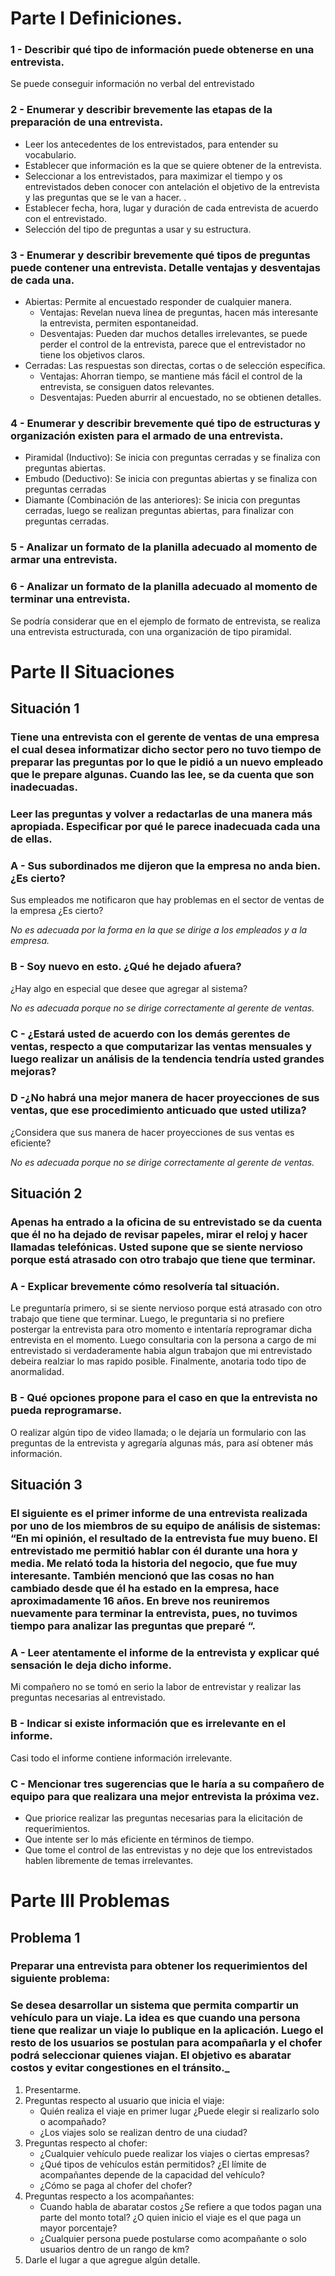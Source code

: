 # Parte I Definiciones.

### 1 - Describir qué tipo de información puede obtenerse en una entrevista.

Se puede conseguir información no verbal del entrevistado

### 2 - Enumerar y describir brevemente las etapas de la preparación de una entrevista.
* Leer los antecedentes de los entrevistados, para entender su vocabulario.
* Establecer que información es la que se quiere obtener de la entrevista.
* Seleccionar a los entrevistados, para maximizar el tiempo y os entrevistados deben conocer con antelación el objetivo de la entrevista y las preguntas que se le van a hacer. .
* Establecer fecha, hora, lugar y duración de cada entrevista de acuerdo con el entrevistado. 
* Selección del tipo de preguntas a usar y su estructura.

### 3 - Enumerar y describir brevemente qué tipos de preguntas puede contener una entrevista. Detalle ventajas y desventajas de cada una.
* Abiertas: Permite al encuestado responder de cualquier manera.
  * Ventajas: Revelan nueva línea de preguntas, hacen más interesante la entrevista, permiten espontaneidad. 
  * Desventajas: Pueden dar muchos detalles irrelevantes, se puede perder el control de la entrevista, parece que el entrevistador no tiene los objetivos claros.
* Cerradas: Las respuestas son directas, cortas o de selección específica.
  * Ventajas: Ahorran tiempo, se mantiene más fácil el control de la entrevista, se consiguen datos relevantes. 
  * Desventajas: Pueden aburrir al encuestado, no se obtienen detalles. 

### 4 - Enumerar y describir brevemente qué tipo de estructuras y organización existen para el armado de una entrevista.
* Piramidal (Inductivo): Se inicia con preguntas cerradas y se finaliza con preguntas abiertas.
* Embudo (Deductivo): Se inicia con preguntas abiertas y se finaliza con preguntas cerradas
* Diamante (Combinación de las anteriores): Se inicia con preguntas cerradas, luego se realizan preguntas abiertas, para finalizar con preguntas cerradas.

### 5 - Analizar un formato de la planilla adecuado al momento de armar una entrevista.
### 6 - Analizar un formato de la planilla adecuado al momento de terminar una entrevista.

Se podría considerar que en el ejemplo de formato de entrevista, se realiza una entrevista estructurada, con una organización de tipo piramidal.

# Parte II Situaciones

## Situación 1

### Tiene una entrevista con el gerente de ventas de una empresa el cual desea informatizar dicho sector pero no tuvo tiempo de preparar las preguntas por lo que le pidió a un nuevo empleado que le prepare algunas. Cuando las lee, se da cuenta que son inadecuadas. 

### Leer las preguntas y volver a redactarlas de una manera más apropiada. Especificar por qué le parece inadecuada cada una de ellas.

### A - Sus subordinados me dijeron que la empresa no anda bien. ¿Es cierto?

Sus empleados me notificaron que hay problemas en el sector de ventas de la empresa ¿Es cierto?

_No es adecuada por la forma en la que se dirige a los empleados y a la empresa._

### B - Soy nuevo en esto. ¿Qué he dejado afuera?

¿Hay algo en especial que desee que agregar al sistema?

_No es adecuada porque no se dirige correctamente al gerente de ventas._

### C - ¿Estará usted de acuerdo con los demás gerentes de ventas, respecto a que computarizar las ventas mensuales y luego realizar un análisis de la tendencia tendría usted grandes mejoras?

### D -¿No habrá una mejor manera de hacer proyecciones de sus ventas, que ese procedimiento anticuado que usted utiliza?

¿Considera que sus manera de hacer proyecciones de sus ventas es eficiente?

_No es adecuada porque no se dirige correctamente al gerente de ventas._

## Situación 2

### Apenas ha entrado a la oficina de su entrevistado se da cuenta que él no ha dejado de revisar papeles, mirar el reloj y hacer llamadas telefónicas. Usted supone que se siente nervioso porque está atrasado con otro trabajo que tiene que terminar.

### A - Explicar brevemente cómo resolvería tal situación.

Le preguntaría primero, si se siente nervioso porque está atrasado con otro trabajo que tiene que terminar. Luego, le preguntaria si no prefiere postergar la entrevista para otro momento e intentaría reprogramar dicha entrevista en el momento. Luego consultaria con la persona a cargo de mi entrevistado si verdaderamente habia algun trabajon que mi entrevistado debeira realziar lo mas rapido posible. Finalmente, anotaria todo tipo de anormalidad.

### B - Qué opciones propone para el caso en que la entrevista no pueda reprogramarse.

O realizar algún tipo de video llamada; o le dejaría un formulario con las preguntas de la entrevista y agregaría algunas más, para así obtener más información.

## Situación 3

### El siguiente es el primer informe de una entrevista realizada por uno de los miembros de su equipo de análisis de sistemas: “En mi opinión, el resultado de la entrevista fue muy bueno. El entrevistado me permitió hablar con él durante una hora y media. Me relató toda la historia del negocio, que fue muy interesante. También mencionó que las cosas no han cambiado desde que él ha estado en la empresa, hace aproximadamente 16 años. En breve nos reuniremos nuevamente para terminar la entrevista, pues, no tuvimos tiempo para analizar las preguntas que preparé “.

### A - Leer atentamente el informe de la entrevista y explicar qué sensación le deja dicho informe.

Mi compañero no se tomó en serio la labor de entrevistar y realizar las preguntas necesarias al entrevistado.

### B - Indicar si existe información que es irrelevante en el informe.

Casi todo el informe contiene información irrelevante.

### C - Mencionar tres sugerencias que le haría a su compañero de equipo para que realizara una mejor entrevista la próxima vez.
* Que priorice realizar las preguntas necesarias para la elicitación de requerimientos.
* Que intente ser lo más eficiente en términos de tiempo.
* Que tome el control de las entrevistas y no deje que los entrevistados hablen libremente de temas irrelevantes.

# Parte III Problemas

## Problema 1

### Preparar una entrevista para obtener los requerimientos del siguiente problema:

### Se desea desarrollar un sistema que permita compartir un vehículo para un viaje. La idea es que cuando una persona tiene que realizar un viaje lo publique en la aplicación. Luego el resto de los usuarios se postulan para acompañarla y el chofer podrá seleccionar quienes viajan. El objetivo es abaratar costos y evitar congestiones en el tránsito._

1. Presentarme.
2. Preguntas respecto al usuario que inicia el viaje: 
   - Quién realiza el viaje en primer lugar ¿Puede elegir si realizarlo solo o acompañado?
   - ¿Los viajes solo se realizan dentro de una ciudad?
3. Preguntas respecto al chofer:
   - ¿Cualquier vehículo puede realizar los viajes o ciertas empresas?
   - ¿Qué tipos de vehículos están permitidos? ¿El límite de acompañantes depende de la capacidad del vehículo?
   - ¿Cómo se paga al chofer del chofer?
4. Preguntas respecto a los acompañantes:
   - Cuando habla de abaratar costos ¿Se refiere a que todos pagan una parte del monto total? ¿O quien inicio el viaje es el que paga un mayor porcentaje?
   - ¿Cualquier persona puede postularse como acompañante o solo usuarios dentro de un rango de km?
5. Darle el lugar a que agregue algún detalle.

